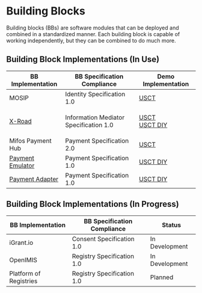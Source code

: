 # Building Blocks

Building blocks (BBs) are software modules that can be deployed and combined in a standardized manner. Each building block is capable of working independently, but they can be combined to do much more.

## Building Block Implementations (In Use)

| BB Implementation                                                                                                 | BB Specification Compliance            | Demo Implementation                                                                                             |
| ----------------------------------------------------------------------------------------------------------------- | -------------------------------------- | --------------------------------------------------------------------------------------------------------------- |
| MOSIP                                                                                                             | Identity Specification 1.0             | [USCT](https://github.com/GovStackWorkingGroup/sandbox-usecase-usct-backend/blob/main/docs/main.md)             |
| [X-Road](https://github.com/GovStackWorkingGroup/sandbox-bb-information-mediator)                                 | Information Mediator Specification 1.0 | <p><a href="../../access-demos/usct-use-case.md">USCT</a><br><a href="../../access-demos/diy/">USCT DIY</a></p> |
| Mifos Payment Hub                                                                                                 | Payment Specification 2.0              | [USCT](../../access-demos/usct-use-case.md)                                                                     |
| [Payment Emulator](https://github.com/GovStackWorkingGroup/sandbox-bb-payments/blob/main/emulator/docs/1-main.md) | Payment Specification 1.0              | [USCT DIY](../../access-demos/diy/)                                                                             |
| [Payment Adapter](https://github.com/GovStackWorkingGroup/sandbox-bb-payments/blob/main/adapter/docs/1-main.md)   | Payment Specification 1.0              | [USCT DIY](../../access-demos/diy/)                                                                             |

## Building Block Implementations (In Progress)

| BB Implementation      | BB Specification Compliance | Status         |
| ---------------------- | --------------------------- | -------------- |
| iGrant.io              | Consent Specification 1.0   | In Development |
| OpenIMIS               | Registry Specification 1.0  | In Development |
| Platform of Registries | Registry Specification 1.0  | Planned        |
